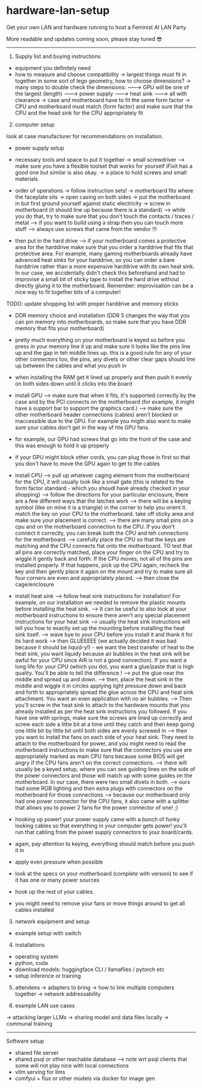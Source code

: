 # hardware-lan-setup
Get your own LAN and hardware running to host a Feminist AI LAN Party

More readable and updates coming soon, please stay tuned 😎

-----

1. Supply list and buying instructions
- equipment you definitely need
- how to measure and choose compatibility
-> largest things must fit in together in some sort of lego geometry, how to choose dimensions?
-> many steps to double check the dimensions:
---> GPU will be one of the largest (length)
---> power supply
---> heat sink
---> all with clearance
-> case and motherboard have to fit the same form factor
-> CPU and motherboard must match (form factor) and make sure that the CPU and the head sink for the CPU appropriately fit

2. computer setup

look at case manufacturer for recommendations on installation.

- power supply setup
- necessary tools and space to put it together
-> small screwdriver
--> make sure you have a flexible toolset that works for yourself iFixit has a good one but similar is also okay.
-> a place to hold screws and small materials
- order of operations
-> follow instruction sets!
-> motherboard fits where the faceplate sits
-> open casing on both sides
-> put the motherboard in but first ground yourself against static electricity
-> screw in motherboard (it should line up because there is a standard)
--> while you do that, try to make sure that you don't touch the contacts / traces / metal
--> if you want to build using a strap then you can touch more stuff
--> always use screws that came from the vendor !!!

- then put in the hard drive
--> if your motherboard comes a protective area for the harddrive make sure that you order a harddrive that fits that protective area. For example, many gaming motherboards already have advanced heat sinks for your harddrive, so you can order a bare harddrive rather than a more expensive harddrive with its own heat sink. In our case, we accidentally didn't check this beforehand and had to improvise a small bit of sticky tape to install the hard drive without directly gluing it to the motherboard. Remember: improvisation can be a nice way to fit together bits of a computer!

TODO: update shopping list with proper harddrive and memory sticks

- DDR memory choice and installation (DDR 5 changes the way that you can pin memory into motherboards, so make sure that you have DDR memory that fits your motherboard)
- pretty much everything on your motherboard is keyed so before you press in your memory line it up and make sure it looks like the pins line up and the gap in teh middle lines up. this is a good rule for any of your other connectors too, the pins, any divets or other clear gaps should line up between the cables and what you push in
- when installing the RAM get it lined up properly and then push it evenly on both sides down until it clicks into the board

- install GPU
--> make sure that when it fits, it's supported correctly by the case and by the PCI connects on the motherboard (for example, it might have a support bar to support the graphics card.)
--> make sure the other motherboard header connections (cables) aren't blocked or inaccessible due to the GPU. For example you migth also want to make sure your cables don't get in the way of hte GPU fans.
- for example, our GPU had screws that go into the front of the case and this was enough to hold it up properly
- if your GPU might block other cords, you can plug those in first so that you don't have to move the GPU again to get to the cables

- install CPU
--> pull up whatever caging element from the motherboard for the CPU, it will usually look like a small gate (this is related to the form factor standard - which you shoudl have already checked in your shopping)
--> follow the directions for your particular enclosure, there are a few different ways that the latches work
--> there will be a keying symbol (like on mine it is a triangle) in the corner to help you orient it. match the key on your CPU to the motherboard. take off sticky area and make sure your placement is correct.
--> there are many small pins on a cpu and on the motherboard connection to the CPU. If you don't connect it correctly, you can break both the CPU and teh connections for the motherboard.
--> carefully place the CPU so that the keys are matching and the CPU connects flat onto the motherboard. TO test that all pins are correctly matched, place your finger on the CPU and try to wiggle it gently back and forth. If the CPU moves, not all of the pins are installed properly. If that happens, pick up the CPU again, recheck the key and then gently place it again on the mount and try to make sure all four corners are even and appropriately placed.
--> then close the cage/enclosure

- install heat sink
--> follow heat sink instructions for installation! For example, on our installation we needed to remove the plastic mounts before installing the heat sink.
-->  It can be useful to also look at your motherboard instructions to ensure there aren't any special placement instructions for your heat sink
--> usually the heat sink instructions will tell you how to exactly set up the mounting before installing the heat sink itself.
--> wave bye to your CPU before you install it and thank it for its hard work
--> then GLUEEEEE (we actually decided it was bad because it should be liquid-y!) - we want the best transfer of heat to the heat sink, you want liquidy because air bubbles in the heat sink will be awful for your CPU since AIR is not a good convection). If you want a long life for your CPU (which you do), you want a glue/paste that is high quality. You'll be able to tell the difference !
--> put the glue near the middle and spread up and down.
--> then, place the heat sink in the middle and wiggle it in circles applying light pressure down and back and forth to appropriately spread the glue across the CPU and heat sink attachment. You want an even application with no air bubbles.
--> Then you'll screw in the heat sink to attach to the hardware mounts that you already installed as per the heat sink instructions you followed. If you have one with springs, make sure the screws are lined up correctly and screw each side a little bit at a time until they catch and then keep going one little bit by little bit until both sides are evenly screwed in
--> then you want to install the fans on each side of your heat sink. They need to attach to the motherboard for power, and you might need to read the motherboard instructions to make sure that the connectors you use are appropriately marked as main CPU fans because some BIOS will get angry if the CPU fans aren't on the correct connections.
--> there will usually be a keyed setup, where you can see guiding lines on the side of the power connectors and those will match up with some guides on the motherboard. In our case, there were two small divets in both.
--> ours had some RGB lighting and then extra plugs with connectors on the motherboard for those connections
--> because our motherboard only had one power connector for the CPU fans, it also came with a splitter that allows you to power 2 fans for the power connector of one! ;)

- hooking up power!
your power supply came with a bunch of funky looking cables so that everything in your computer gets power! you'll run that cabling from the power supply connectors to your board/cards.
- again, pay attention to keying, everything should match before you push it in
- apply even pressure when possible
- look at the specs on your motherboard (complete with version) to see if it has one or many power sources

- hook up the rest of your cables.
- you might need to remove your fans or move things around to get all cables installed


3. network equipment and setup
- example setup with switch

4. installations
- operating system
- python, cuda
- download models: huggingface CLI / llamafiles / pytorch etc
- setup inference or training

5. attendees
-> adapters to bring
-> how to link multiple computers together
-> network addressability

6. example LAN use cases

-> attacking larger LLMs
-> sharing model and data files locally
-> communal training


------

Software setup

- shared file server
- shared psql or other reachable database
--> note wrt psql clients that some will not play nice with local connections
- vllm serving for llms
- comfyui + flux or other models via docker for image gen

